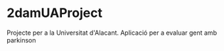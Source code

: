 # 2damUAProject
Projecte per a la Universitat d'Alacant. Aplicació per a evaluar gent amb parkinson
